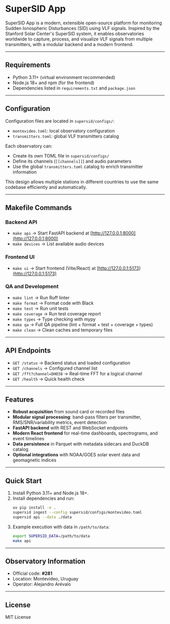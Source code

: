 # SuperSID App

SuperSID App is a modern, extensible open-source platform for monitoring Sudden Ionospheric Disturbances (SID) using VLF signals. Inspired by the Stanford Solar Center's SuperSID system, it enables observatories worldwide to capture, process, and visualize VLF signals from multiple transmitters, with a modular backend and a modern frontend.

---

## Requirements

- Python 3.11+ (virtual environment recommended)
- Node.js 18+ and npm (for the frontend)
- Dependencies listed in `requirements.txt` and `package.json`

---

## Configuration

Configuration files are located in `supersid/configs/`:
- `montevideo.toml`: local observatory configuration
- `transmitters.toml`: global VLF transmitters catalog

Each observatory can:
- Create its own TOML file in `supersid/configs/`
- Define its channels (`[[channels]]`) and audio parameters
- Use the global `transmitters.toml` catalog to enrich transmitter information

This design allows multiple stations in different countries to use the same codebase efficiently and automatically.

---

## Makefile Commands

### Backend API

- `make api` → Start FastAPI backend at [http://127.0.0.1:8000](http://127.0.0.1:8000)
- `make devices` → List available audio devices

### Frontend UI

- `make ui` → Start frontend (Vite/React) at [http://127.0.0.1:5173](http://127.0.0.1:5173)

### QA and Development

- `make lint` → Run Ruff linter
- `make format` → Format code with Black
- `make test` → Run unit tests
- `make coverage` → Run test coverage report
- `make types` → Type checking with mypy
- `make qa` → Full QA pipeline (lint + format + test + coverage + types)
- `make clean` → Clean caches and temporary files

---

## API Endpoints

- `GET /status` → Backend status and loaded configuration
- `GET /channels` → Configured channel list
- `GET /fft?channel=DHO38` → Real-time FFT for a logical channel
- `GET /health` → Quick health check

---

## Features

- **Robust acquisition** from sound card or recorded files
- **Modular signal processing**: band-pass filters per transmitter, RMS/SNR/variability metrics, event detection
- **FastAPI backend** with REST and WebSocket endpoints
- **Modern React frontend** for real-time dashboards, spectrograms, and event timelines
- **Data persistence** in Parquet with metadata sidecars and DuckDB catalog
- **Optional integrations** with NOAA/GOES solar event data and geomagnetic indices

---

## Quick Start

1. Install Python 3.11+ and Node.js 18+.
2. Install dependencies and run:
    ```bash
    uv pip install -e .
    supersid ingest --config supersid/configs/montevideo.toml
    supersid api --data ./data
    ```
3. Example execution with data in `/path/to/data`:
    ```bash
    export SUPERSID_DATA=/path/to/data
    make api
    ```

---

## Observatory Information

- Official code: **#281**
- Location: Montevideo, Uruguay
- Operator: Alejandro Arévalo

---

## License

MIT License